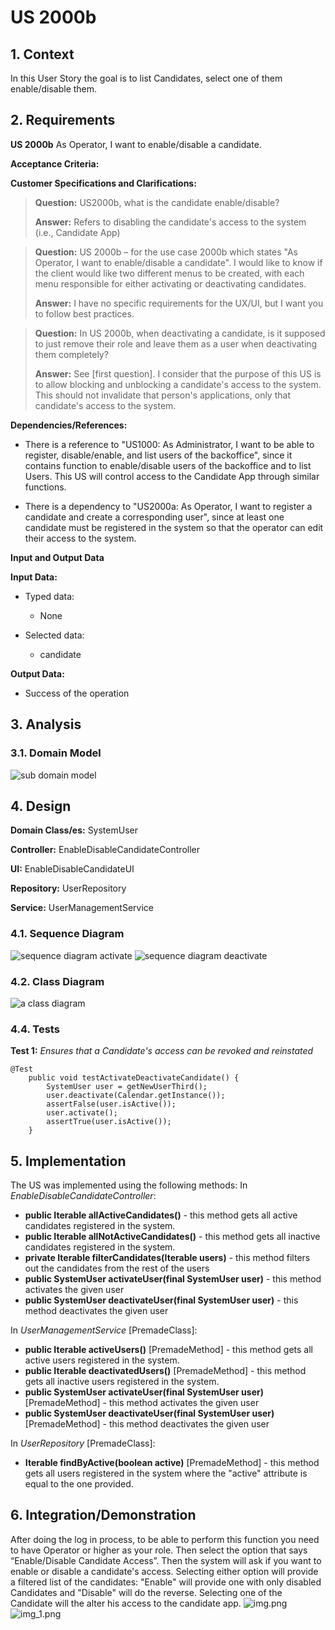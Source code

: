 # US 2000b

## 1. Context

In this User Story the goal is to list Candidates, select one of them enable/disable them.

## 2. Requirements

**US 2000b**  As Operator, I want to enable/disable a candidate.

**Acceptance Criteria:**


**Customer Specifications and Clarifications:**


> **Question:** US2000b, what is the candidate enable/disable?
>
> **Answer:** Refers to disabling the candidate's access to the system (i.e., Candidate App)

> **Question:** US 2000b – for the use case 2000b which states "As Operator, I want to enable/disable a candidate". I would like to know if the client would like two different menus to be created, with each menu responsible for either activating or deactivating candidates.
>
> **Answer:** I have no specific requirements for the UX/UI, but I want you to follow best practices.

> **Question:** In US 2000b, when deactivating a candidate, is it supposed to just remove their role and leave them as a user when deactivating them completely?
>
> **Answer:** See [first question]. I consider that the purpose of this US is to allow blocking and unblocking a candidate's access to the system. This should not invalidate that person's applications, only that candidate's access to the system.


**Dependencies/References:**

* There is a reference to "US1000: As Administrator, I want to be able to register, disable/enable, and list users of the backoffice", since it contains function to enable/disable users of the backoffice and to list Users. This US will control access to the Candidate App through similar functions.


* There is a dependency to "US2000a:  As Operator, I want to register a candidate and create a corresponding user", since at least one candidate must be registered in the system so that the operator can edit their access to the system.


[//]: # (* There is a reference to "US2000c:  As Operator, I want to list all candidates", since it provides a list of all the active candidates registered in the system, for the user to then select one.)


**Input and Output Data**

**Input Data:**

* Typed data:
    * None
    

* Selected data:
    * candidate


**Output Data:**
* Success of the operation



## 3. Analysis


### 3.1. Domain Model

![sub domain model](us1006_sub_domain_model.svg)

## 4. Design

**Domain Class/es:** SystemUser

**Controller:** EnableDisableCandidateController

**UI:** EnableDisableCandidateUI

**Repository:**	UserRepository

**Service:** UserManagementService

### 4.1. Sequence Diagram

![sequence diagram activate](us2000b_sequence_diagram_activate.svg)
![sequence diagram deactivate](us2000b_sequence_diagram_deactivate.svg)

### 4.2. Class Diagram

![a class diagram](us2000b_class_diagram.svg )

[//]: # (### 4.3. Applied Patterns)

[//]: # ()
### 4.4. Tests

**Test 1:** *Ensures that a Candidate's access can be revoked and reinstated*
```
@Test
    public void testActivateDeactivateCandidate() {
        SystemUser user = getNewUserThird();
        user.deactivate(Calendar.getInstance());
        assertFalse(user.isActive());
        user.activate();
        assertTrue(user.isActive());
    }
````

[//]: # ()
[//]: # ()
[//]: # (```)

[//]: # (@Test&#40;expected = IllegalArgumentException.class&#41;)

[//]: # (public void ensureXxxxYyyy&#40;&#41; {)

[//]: # (	...)

[//]: # (})

[//]: # (````)

## 5. Implementation


The US was implemented using the following methods:
In *EnableDisableCandidateController*:
* **public Iterable<SystemUser> allActiveCandidates()** - this method gets all active candidates registered in the system.
* **public Iterable<SystemUser> allNotActiveCandidates()** - this method gets all inactive candidates registered in the system.
* **private Iterable<SystemUser> filterCandidates(Iterable<SystemUser> users)** - this method filters out the candidates from the rest of the users
* **public SystemUser activateUser(final SystemUser user)** - this method activates the given user
* **public SystemUser deactivateUser(final SystemUser user)** - this method deactivates the given user

In *UserManagementService* [PremadeClass]:
* **public Iterable<SystemUser> activeUsers()** [PremadeMethod] - this method gets all active users registered in the system.
* **public Iterable<SystemUser> deactivatedUsers()** [PremadeMethod] - this method gets all inactive users registered in the system.
* **public SystemUser activateUser(final SystemUser user)** [PremadeMethod] - this method activates the given user
* **public SystemUser deactivateUser(final SystemUser user)** [PremadeMethod] - this method deactivates the given user

In *UserRepository* [PremadeClass]:
* **Iterable<SystemUser> findByActive(boolean active)** [PremadeMethod] - this method gets all users registered in the system where the "active" attribute is equal to the one provided.


## 6. Integration/Demonstration

After doing the log in process, to be able to perform this function you need to have Operator or higher as your role. Then select the option that says “Enable/Disable Candidate Access”.
Then the system will ask if you want to enable or disable a candidate's access. Selecting either option will provide a filtered list of the candidates: "Enable" will provide one with only disabled Candidates and "Disable" will do the reverse.
Selecting one of the Candidate will the alter his access to the candidate app.
![img.png](img.png)
![img_1.png](img_1.png)

[//]: # (## 7. Observations)

[//]: # ()
[//]: # (*This section should be used to include any content that does not fit any of the previous sections.*)

[//]: # ()
[//]: # (*The team should present here, for instance, a critical perspective on the developed work including the analysis of alternative solutions or related works*)

[//]: # ()
[//]: # (*The team should include in this section statements/references regarding third party works that were used in the development this work.*)